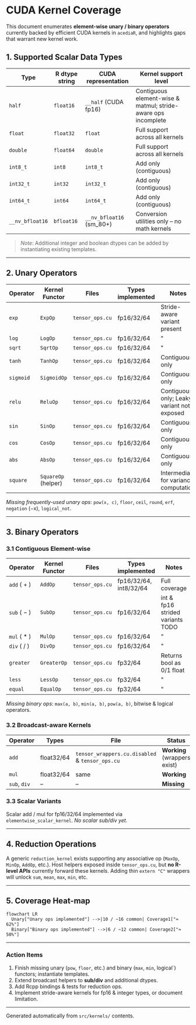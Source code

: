 # CUDA Kernel Coverage

This document enumerates **element-wise unary / binary operators** currently backed by efficient CUDA kernels in `acediaR`, and highlights gaps that warrant new kernel work.

## 1. Supported Scalar Data Types

| Type | R dtype string | CUDA representation | Kernel support level |
|------|----------------|---------------------|---------------------|
| `half` | `float16` | `__half` (CUDA fp16) | Contiguous element-wise & matmul; stride-aware ops incomplete |
| `float` | `float32` | `float` | Full support across all kernels |
| `double` | `float64` | `double` | Full support across all kernels |
| `int8_t` | `int8` | `int8_t` | Add only (contiguous) |
| `int32_t` | `int32` | `int32_t` | Add only (contiguous) |
| `int64_t` | `int64` | `int64_t` | Add only (contiguous) |
| `__nv_bfloat16` | `bfloat16` | `__nv_bfloat16` (sm_80+) | Conversion utilities only – no math kernels |

> _Note_: Additional integer and boolean dtypes can be added by instantiating existing templates.

---

## 2. Unary Operators

| Operator | Kernel Functor | Files | Types implemented | Notes |
|----------|---------------|-------|-------------------|-------|
| `exp` | `ExpOp` | `tensor_ops.cu` | fp16/32/64 | Stride-aware variant present |
| `log` | `LogOp` | `tensor_ops.cu` | fp16/32/64 | " |
| `sqrt` | `SqrtOp` | `tensor_ops.cu` | fp16/32/64 | " |
| `tanh` | `TanhOp` | `tensor_ops.cu` | fp16/32/64 | Contiguous only |
| `sigmoid` | `SigmoidOp` | `tensor_ops.cu` | fp16/32/64 | Contiguous only |
| `relu` | `ReluOp` | `tensor_ops.cu` | fp16/32/64 | Contiguous only; Leaky variant not exposed |
| `sin` | `SinOp` | `tensor_ops.cu` | fp16/32/64 | Contiguous only |
| `cos` | `CosOp` | `tensor_ops.cu` | fp16/32/64 | Contiguous only |
| `abs` | `AbsOp` | `tensor_ops.cu` | fp16/32/64 | Contiguous only |
| `square` | `SquareOp` (helper) | `tensor_ops.cu` | fp16/32/64 | Intermediary for variance computation |

_Missing frequently-used unary ops_: `pow(x, c)`, `floor`, `ceil`, `round`, `erf`, `negation` (−x), `logical_not`.

---

## 3. Binary Operators

### 3.1 Contiguous Element-wise

| Operator | Kernel Functor | Files | Types implemented | Notes |
|----------|---------------|-------|-------------------|-------|
| `add` ( + ) | `AddOp` | `tensor_ops.cu` | fp16/32/64, int8/32/64 | Full coverage |
| `sub` ( − ) | `SubOp` | `tensor_ops.cu` | fp16/32/64 | int & fp16 strided variants TODO |
| `mul` ( * ) | `MulOp` | `tensor_ops.cu` | fp16/32/64 | " |
| `div` ( / ) | `DivOp` | `tensor_ops.cu` | fp16/32/64 | " |
| `greater` | `GreaterOp` | `tensor_ops.cu` | fp32/64 | Returns bool as 0/1 float |
| `less` | `LessOp` | `tensor_ops.cu` | fp32/64 | " |
| `equal` | `EqualOp` | `tensor_ops.cu` | fp32/64 | " |

_Missing binary ops_: `max(a, b)`, `min(a, b)`, `pow(a, b)`, bitwise & logical operators.

### 3.2 Broadcast-aware Kernels

| Operator | Types | File | Status |
|----------|-------|------|--------|
| `add` | float32/64 | `tensor_wrappers.cu.disabled` & `tensor_ops.cu` | **Working** (wrappers exist) |
| `mul` | float32/64 | same | **Working** |
| `sub`, `div` | – | – | **Missing** |

### 3.3 Scalar Variants

Scalar add / mul for fp16/32/64 implemented via `elementwise_scalar_kernel`.
_No scalar sub/div yet._

---

## 4. Reduction Operations

A generic `reduction_kernel` exists supporting any associative op (`MaxOp`, `MinOp`, `AddOp`, etc.). Host helpers exposed inside `tensor_ops.cu`, but **no R-level APIs** currently forward these kernels. Adding thin `extern "C"` wrappers will unlock `sum`, `mean`, `max`, `min`, etc.

---

## 5. Coverage Heat-map

```mermaid
flowchart LR
  Unary["Unary ops implemented"] -->|10 / ~16 common| Coverage1["≈ 62%"]
  Binary["Binary ops implemented"] -->|6 / ~12 common| Coverage2["≈ 50%"]
```

---

### Action Items
1. Finish missing unary (`pow`, `floor`, etc.) and binary (`max`, `min`, logical`) functors; instantiate templates.
2. Extend broadcast helpers to **sub/div** and additional dtypes.
3. Add Rcpp bindings & tests for reduction ops.
4. Implement stride-aware kernels for fp16 & integer types, or document limitation.

---
Generated automatically from `src/kernels/` contents. 